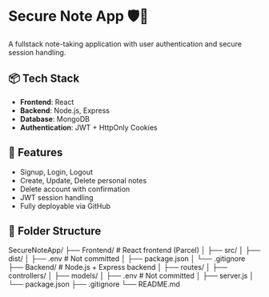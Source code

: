 # Secure Note App 🛡️📝

A fullstack note-taking application with user authentication and secure session handling.

## 📦 Tech Stack

- **Frontend**: React
- **Backend**: Node.js, Express
- **Database**: MongoDB
- **Authentication**: JWT + HttpOnly Cookies

## 🚀 Features

- Signup, Login, Logout
- Create, Update, Delete personal notes
- Delete account with confirmation
- JWT session handling
- Fully deployable via GitHub

## 📁 Folder Structure
SecureNoteApp/
├── Frontend/ # React frontend (Parcel)
│ ├── src/
│ ├── dist/
│ ├── .env # Not committed
│ ├── package.json
│ └── .gitignore
├── Backend/ # Node.js + Express backend
│ ├── routes/
│ ├── controllers/
│ ├── models/
│ ├── .env # Not committed
│ ├── server.js
│ └── package.json
├── .gitignore
└── README.md

